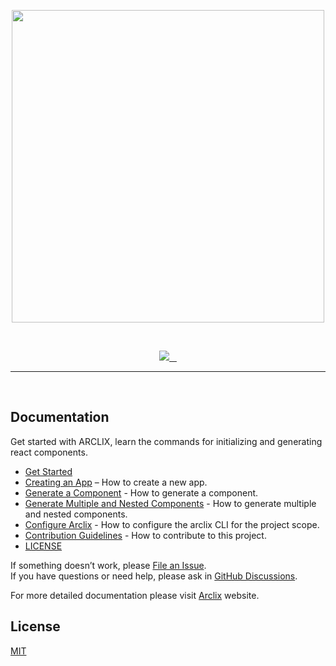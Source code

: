 <p align="center">
    <img src="https://arclix.github.io/arclix-docs/svg/arclix.svg" width="500px">
  <br>
</p>
<br>
<p align="center">
  <a aria-label="Arclix logo" href="https://arclix.github.io/arclix-docs/">
    <img src="https://img.shields.io/badge/MADE%20BY%20Arclix-000000.svg?style=for-the-badge&logo=Arclix&labelColor=000">
  </a>
  <a aria-label="NPM version" href="https://www.npmjs.com/package/arclix">
    <img alt="" src="https://img.shields.io/npm/v/arclix.svg?style=for-the-badge&labelColor=000000">
  </a>
  <a aria-label="License" href="https://github.com/arclix/core/blob/master/LICENSE">
    <img alt="" src="https://img.shields.io/npm/l/arclix.svg?style=for-the-badge&labelColor=000000">
  </a>
  <a aria-label="Join the community on GitHub" href="https://github.com/orgs/arclix/discussions">
    <img alt="" src="https://img.shields.io/badge/Join%20the%20community-blue.svg?style=for-the-badge&logo=github&labelColor=000000&logoWidth=20">
  </a>
</p>
<hr>
<br>

## Documentation

Get started with ARCLIX, learn the commands for initializing and generating react components.

- [Get Started](https://arclix.github.io/arclix-docs/docs/intro)
- [Creating an App](https://arclix.github.io/arclix-docs/docs/create-app/create) – How to create a new app.
- [Generate a Component](https://arclix.github.io/arclix-docs/docs/component-generation/generate) - How to generate a component.
- [Generate Multiple and Nested Components](https://arclix.github.io/arclix-docs/docs/component-generation/generate#generate-multiple-components) - How to generate multiple and nested components.
- [Configure Arclix](https://arclix.github.io/arclix-docs/docs/config) - How to configure the arclix CLI for the project scope.
- [Contribution Guidelines](https://github.com/arclix/core/blob/master/CONTRIBUTING.md) - How to contribute to this project.
- [LICENSE](#license)

If something doesn’t work, please [File an Issue](https://github.com/arclix/core/issues/new).<br>
If you have questions or need help, please ask in [GitHub Discussions](https://github.com/arclix/core/issues/discussions).

For more detailed documentation please visit [Arclix](https://arclix.github.io/arclix-docs) website.

## License

[MIT](https://github.com/arclix/core/blob/master/LICENSE)
